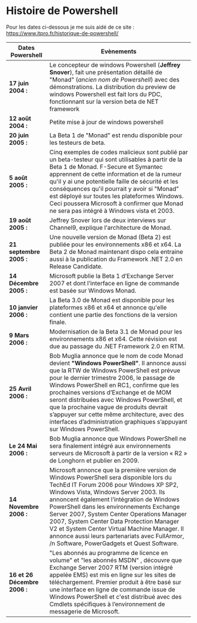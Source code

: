 # Histoire de Powershell

Pour les dates ci-dessous je me suis aidé de ce site : https://www.itpro.fr/historique-de-powershell/

|Dates Powershell              |Evènements
|------------------------      |----------------------------
| **17 juin 2004 :**           |Le concepteur de windows Powershell (**Jeffrey Snover**), fait une présentation détaillé de "Monad" (*ancien nom de Powershell*) avec des démonstrations. La distribution du preview de windows Powershell est fait lors du PDC, fonctionnant sur la version beta de NET framework
| **12 août 2004 :**           | Petite mise à jour de windows powershell 
| **20 juin 2005 :**           |  La Beta 1 de "Monad" est rendu disponible pour les testeurs de beta.
| **5 août 2005 :**            | Cinq exemples de codes malicieux sont publié par un beta-testeur qui sont utilisables à partir de la Beta 1 de Monad. F-Secure et Symantec apprennent de cette information et de la rumeur qu'il y ai une potentielle faille de sécurité et les conséquences qu'il pourrait y avoir si "Monad" est déployé sur toutes les plateformes Windows. Ceci poussera Microsoft à confirmer que Monad ne sera pas intégré à Windows vista et 2003.                   
| **19 août 2005 :**           | Jeffrey Snover lors de deux interviews sur Channel9, explique l'architecture de Monad.
| **21 septembre 2005 :**      |Une nouvelle version de Monad (Beta 2) est publiée pour les environnements x86 et x64. La Beta 2 de Monad maintenant dispo cela entraine aussi à la publication du Framework .NET 2.0 en Release Candidate.          
| **14 Décembre 2005 :**       |Microsoft publie la Beta 1 d’Exchange Server 2007 et dont l’interface en ligne de commande est basée sur Windows Monad.
| **10 janvier 2006 :**        |La Beta 3.0 de Monad est disponible pour les plateformes x86 et x64 et annonce qu'elle contient une partie des fonctions de la version finale. 
| **9 Mars 2006 :**            | Modernisation de la Beta 3.1 de Monad pour les environnements x86 et x64. Cette révision est due au passage du .NET Framework 2.0 en RTM.
| **25 Avril 2006 :**          |Bob Muglia annonce que le nom de code Monad devient **"Windows PowerShell"**. Il annonce aussi que la RTW de Windows PowerShell est prévue pour le dernier trimestre 2006, le passage de Windows PowerShell en RC1, confirme que les prochaines versions d’Exchange et de MOM seront distribuées avec Windows PowerShell, et que la prochaine vague de produits devrait s’appuyer sur cette même architecture, avec des interfaces d’administration graphiques s’appuyant sur Windows PowerShell.
| **Le 24 Mai 2006 :**          |Bob Muglia annonce que Windows PowerShell ne sera finalement intégré aux environnements serveurs de Microsoft à partir de la version « R2 » de Longhorn et publier en 2009. 
| **14 Novembre 2006 :**        | Microsoft annonce que la première version de Windows PowerShell sera disponible lors du TechEd IT Forum 2006 pour Windows XP SP2, Windows Vista, Windows Server 2003. Ils annoncent également l’intégration de Windows PowerShell dans les environnements Exchange Server 2007, System Center Operations Manager 2007, System Center Data Protection Manager V2 et System Center Virtual Machine Manager. Il annonce aussi leurs partenariats avec FullArmor, /n Software, PowerGadgets et Quest Software.
| **16 et 26 Décembre 2006 :**  | "Les abonnés au programme de licence en volume" et "les abonnés MSDN" , découvre que Exchange Server 2007 RTM (version intégré appelée EMS) est mis en ligne sur les sites de téléchargement. Premier produit à être basé sur une interface en ligne de commande issue de Windows PowerShell et c'est distribué avec des Cmdlets spécifiques à l’environnement de messagerie de Microsoft. 
